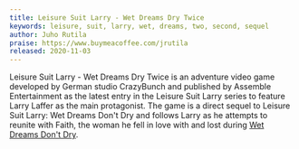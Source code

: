 ```yaml
---
title: Leisure Suit Larry - Wet Dreams Dry Twice
keywords: leisure, suit, larry, wet, dreams, two, second, sequel
author: Juho Rutila
praise: https://www.buymeacoffee.com/jrutila
released: 2020-11-03
---
```


Leisure Suit Larry - Wet Dreams Dry Twice is an adventure video game developed by German studio CrazyBunch and published by Assemble Entertainment as the latest entry in the Leisure Suit Larry series to feature Larry Laffer as the main protagonist. The game is a direct sequel to Leisure Suit Larry: Wet Dreams Don't Dry and follows Larry as he attempts to reunite with Faith, the woman he fell in love with and lost during [Wet Dreams Don't Dry](https://www.nicegamehints.com/guide/lsl-wetdreams-one/).
